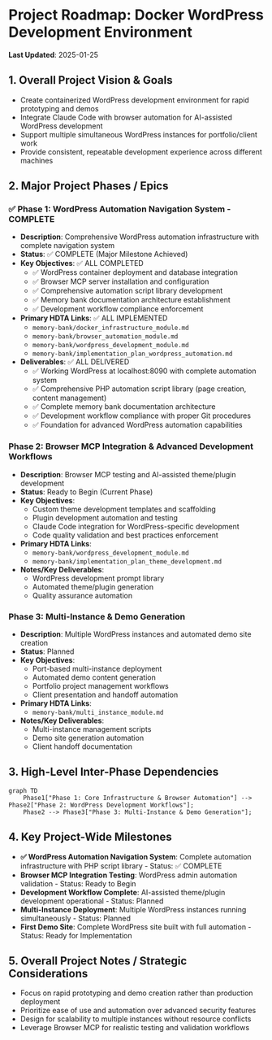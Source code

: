 # Project Roadmap: Docker WordPress Development Environment

**Last Updated**: 2025-01-25

## 1. Overall Project Vision & Goals
*   Create containerized WordPress development environment for rapid prototyping and demos
*   Integrate Claude Code with browser automation for AI-assisted WordPress development
*   Support multiple simultaneous WordPress instances for portfolio/client work
*   Provide consistent, repeatable development experience across different machines

## 2. Major Project Phases / Epics

### ✅ Phase 1: WordPress Automation Navigation System - COMPLETE
*   **Description**: Comprehensive WordPress automation infrastructure with complete navigation system
*   **Status**: ✅ COMPLETE (Major Milestone Achieved)
*   **Key Objectives**: ✅ ALL COMPLETED
    *   ✅ WordPress container deployment and database integration
    *   ✅ Browser MCP server installation and configuration
    *   ✅ Comprehensive automation script library development
    *   ✅ Memory bank documentation architecture establishment
    *   ✅ Development workflow compliance enforcement
*   **Primary HDTA Links**: ✅ ALL IMPLEMENTED
    *   `memory-bank/docker_infrastructure_module.md`
    *   `memory-bank/browser_automation_module.md`
    *   `memory-bank/wordpress_development_module.md`
    *   `memory-bank/implementation_plan_wordpress_automation.md`
*   **Deliverables**: ✅ ALL DELIVERED
    *   ✅ Working WordPress at localhost:8090 with complete automation system
    *   ✅ Comprehensive PHP automation script library (page creation, content management)
    *   ✅ Complete memory bank documentation architecture
    *   ✅ Development workflow compliance with proper Git procedures
    *   ✅ Foundation for advanced WordPress automation capabilities

### Phase 2: Browser MCP Integration & Advanced Development Workflows
*   **Description**: Browser MCP testing and AI-assisted theme/plugin development
*   **Status**: Ready to Begin (Current Phase)
*   **Key Objectives**:
    *   Custom theme development templates and scaffolding
    *   Plugin development automation and testing
    *   Claude Code integration for WordPress-specific development
    *   Code quality validation and best practices enforcement
*   **Primary HDTA Links**:
    *   `memory-bank/wordpress_development_module.md`
    *   `memory-bank/implementation_plan_theme_development.md`
*   **Notes/Key Deliverables**:
    *   WordPress development prompt library
    *   Automated theme/plugin generation
    *   Quality assurance automation

### Phase 3: Multi-Instance & Demo Generation
*   **Description**: Multiple WordPress instances and automated demo site creation
*   **Status**: Planned
*   **Key Objectives**:
    *   Port-based multi-instance deployment
    *   Automated demo content generation
    *   Portfolio project management workflows
    *   Client presentation and handoff automation
*   **Primary HDTA Links**:
    *   `memory-bank/multi_instance_module.md`
*   **Notes/Key Deliverables**:
    *   Multi-instance management scripts
    *   Demo site generation automation
    *   Client handoff documentation

## 3. High-Level Inter-Phase Dependencies
```mermaid
graph TD
    Phase1["Phase 1: Core Infrastructure & Browser Automation"] --> Phase2["Phase 2: WordPress Development Workflows"];
    Phase2 --> Phase3["Phase 3: Multi-Instance & Demo Generation"];
```

## 4. Key Project-Wide Milestones
*   **✅ WordPress Automation Navigation System**: Complete automation infrastructure with PHP script library - Status: ✅ COMPLETE
*   **Browser MCP Integration Testing**: WordPress admin automation validation - Status: Ready to Begin
*   **Development Workflow Complete**: AI-assisted theme/plugin development operational - Status: Planned
*   **Multi-Instance Deployment**: Multiple WordPress instances running simultaneously - Status: Planned
*   **First Demo Site**: Complete WordPress site built with full automation - Status: Ready for Implementation

## 5. Overall Project Notes / Strategic Considerations
*   Focus on rapid prototyping and demo creation rather than production deployment
*   Prioritize ease of use and automation over advanced security features
*   Design for scalability to multiple instances without resource conflicts
*   Leverage Browser MCP for realistic testing and validation workflows